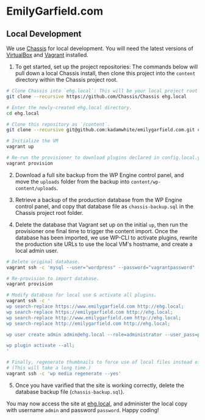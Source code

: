 # EmilyGarfield.com

## Local Development

We use [Chassis](http://docs.chassis.io) for local development. You will need the latest versions of [VirtualBox](https://www.virtualbox.org/) and [Vagrant](https://www.vagrantup.com/) installed.

1. To get started, set up the project repositories: The commands below will pull down a local Chassis install, then clone this project into the `content` directory within the Chassis project root.
```bash
# Clone Chassis into `ehg.local`: This will be your local project root folder.
git clone --recursive https://github.com/Chassis/Chassis ehg.local

# Enter the newly-created ehg.local directory.
cd ehg.local

# Clone this repository as `/content`.
git clone --recursive git@github.com:kadamwhite/emilygarfield.com.git content

# Initialize the VM
vagrant up

# Re-run the provisioner to download plugins declared in config.local.yaml
vagrant provision
```

2. Download a full site backup from the WP Engine control panel, and move the `uploads` folder from the backup into `content/wp-content/uploads`.

3. Retrieve a backup of the production database from the WP Engine control panel, and copy that database file as `chassis-backup.sql` in the Chassis project root folder.

4. Delete the database that Vagrant set up on the initial `up`, then run the provisioner one final time to trigger the content import. Once the database has been imported, we use WP-CLI to activate plugins, rewrite the production site URLs to use the local VM's hostname, and create a local admin user.
```bash
# Delete original database.
vagrant ssh -c 'mysql --user="wordpress" --password="vagrantpassword" --database="wordpress" --execute="DROP DATABASE wordpress; CREATE DATABASE wordpress;"'

# Re-provision to import database.
vagrant provision

# Modify database for local use & activate all plugins.
vagrant ssh -c '
wp search-replace https://www.emilygarfield.com http://ehg.local;
wp search-replace https://emilygarfield.com http://ehg.local;
wp search-replace http://www.emilygarfield.com http://ehg.local;
wp search-replace http://emilygarfield.com http://ehg.local;

wp user create admin admin@ehg.local --role=administrator --user_pass=password;

wp plugin activate --all;
'

# Finally, regenerate thumbnails to force use of local files instead of Jetpack's CDN.
# (This will take a long time.)
vagrant ssh -c 'wp media regenerate --yes'
```

5. Once you have varified that the site is working correctly, delete the database backup file (`chassis-backup.sql`).

You may now access the site at [ehg.local](http://ehg.local), and administer the local copy with username `admin` and password `password`. Happy coding!
